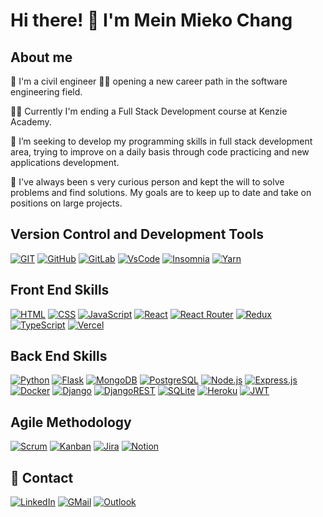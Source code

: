 # Hi there! 👋 I'm Mein Mieko Chang

## About me

📝 I'm a civil engineer 👩‍🎓 opening a new career path in the software engineering field.

👩‍💻 Currently I'm ending a Full Stack Development course at Kenzie Academy.

🎯 I’m seeking to develop my programming skills in full stack development area, trying to improve on a daily basis through code practicing and new applications development.

💚 I've always been s very curious person and kept the will to solve problems and find solutions. My goals are to keep up to date and take on positions on large projects.

## Version Control and Development Tools

[![GIT](https://img.shields.io/badge/Git-F05032?style=flat&logo=git&logoColor=white)](https://git-scm.com/)
[![GitHub](https://img.shields.io/badge/GitHub-100000?style=flat&logo=github&logoColor=white)](https://github.com/mein-chang/)
[![GitLab](https://img.shields.io/badge/GitLab-%23181717.svg??style=flat&logo=gitlab&logoColor=white)](https://gitlab.com/mein-chang)
[![VsCode](https://img.shields.io/badge/Visual_Studio_Code-0078D4?style=flat&logo=visual%20studio%20code&logoColor=white)](https://code.visualstudio.com/)
[![Insomnia](https://img.shields.io/badge/Insomnia-black?style=flat&logo=insomnia&logoColor=5849BE)](https://insomnia.rest/download)
[![Yarn](https://img.shields.io/badge/Yarn-%232C8EBB.svg?style=flat&logo=yarn&logoColor=white)](https://yarnpkg.com/)

## Front End Skills

[![HTML](https://img.shields.io/badge/HTML5-E34F26?style=flat&logo=html5&logoColor=white)]()
[![CSS](https://img.shields.io/badge/CSS3-1572B6?style=flat&logo=css3&logoColor=white)]()
[![JavaScript](https://img.shields.io/badge/JavaScript-F7DF1E?style=flat&logo=javascript&logoColor=black)]()
[![React](https://img.shields.io/badge/React-%2320232a.svg?style=FLAT&logo=react&logoColor=%2361DAFB)](https://reactjs.org/)
[![React Router](https://img.shields.io/badge/React_Router-CA4245?style=flat&logo=react-router&logoColor=white)](https://reactrouter.com/)
[![Redux](https://img.shields.io/badge/Redux-%23593d88.svg?style=flat&logo=redux&logoColor=white)](https://redux.js.org/)
[![TypeScript](https://img.shields.io/badge/TypeScript-007ACC?style=flat&logo=typescript&logoColor=white)](https://www.typescriptlang.org/)
[![Vercel](https://img.shields.io/badge/Vercel-%23000000.svg?style=flat&logo=vercel&logoColor=white)](https://vercel.com/)

## Back End Skills

[![Python](https://img.shields.io/badge/Python-4584b6?style=flat&logo=python&logoColor=ffde57)](https://www.python.org/)
[![Flask](https://img.shields.io/badge/Flask-white?style=flat&logo=flask&logoColor=black)](https://flask.palletsprojects.com/)
[![MongoDB](https://img.shields.io/badge/MongoDB-black?style=flat&logo=mongodb&logoColor=4db33d)](https://www.mongodb.com/)
[![PostgreSQL](https://img.shields.io/badge/-PostgreSQL-336791?style=flat&logo=postgresql)](https://www.postgresql.org/)
[![Node.js](https://img.shields.io/badge/Node.js-6DA55F?style=flat&logo=node.js&logoColor=white)](https://nodejs.org/)
[![Express.js](https://img.shields.io/badge/Express.js-%23404d59.svg?style=flat&logo=express&logoColor=%2361DAFB)](https://expressjs.com/pt-br/)
[![Docker](https://img.shields.io/badge/Docker-%230db7ed.svg?style=flat&logo=docker&logoColor=white)](https://www.docker.com/)
[![Django](https://img.shields.io/badge/Django-0c4b33?style=flat&logo=django&logoColor=white)](https://www.djangoproject.com/)
[![DjangoREST](https://img.shields.io/badge/DJANGO-REST-ff1709?style=flate&logo=django&logoColor=white&color=ff1709&labelColor=gray)](https://www.django-rest-framework.org/)
[![SQLite](https://img.shields.io/badge/SQLite-%2307405e.svg?style=flat&logo=sqlite&logoColor=white)](https://www.sqlite.org/)
[![Heroku](https://img.shields.io/badge/Heroku-%23430098.svg?style=flat&logo=heroku&logoColor=white)](https://www.heroku.com/)
[![JWT](https://img.shields.io/badge/JWT-black?style=flat&logo=JSON%20web%20tokens)](https://jwt.io/)

## Agile Methodology

[![Scrum](https://img.shields.io/badge/Scrum-blueviolet?style=flat&logo=s&logoColor=ffde57)]()
[![Kanban](https://img.shields.io/badge/Kanban-ff69b4?style=flat&logo=kanban&logoColor=black)]()
[![Jira](https://img.shields.io/badge/jira-%230A0FFF.svg?style=flat&logo=jira&logoColor=white)](https://jira.atlassian.com/)
[![Notion](https://img.shields.io/badge/Notion-%23000000.svg?style=flat&logo=notion&logoColor=white)](https://www.notion.so/)

## 💬 Contact

[![LinkedIn](https://img.shields.io/badge/linkedin-0A66C2?style=for-the-badge&logo=linkedin&logoColor=white)](https://www.linkedin.com/in/meinmiekochang/)
[![GMail](https://img.shields.io/badge/Gmail-D14836?style=for-the-badge&logo=gmail&logoColor=white)](mailto:meinmieko@gmail.com)
[![Outlook](https://img.shields.io/badge/Microsoft_Outlook-0078D4?style=for-the-badge&logo=microsoft-outlook&logoColor=white)](mailto:mein_chang@hotmail.com)
